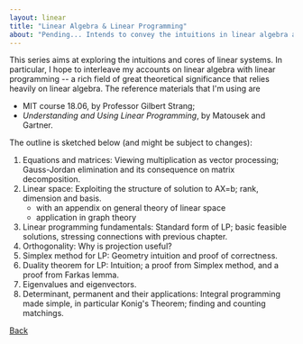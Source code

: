 ```yaml
---
layout: linear
title: "Linear Algebra & Linear Programming"
about: "Pending... Intends to convey the intuitions in linear algebra and the methodology of transferring them to formal arguments. The theory of linear programming contributes a working example."
---
```


This series aims at exploring the intuitions and cores of linear systems. In particular, I hope to interleave my accounts on linear algebra with linear programming -- a rich field of great theoretical significance that relies heavily on linear algebra. The reference materials that I'm using are

- MIT course 18.06, by Professor Gilbert Strang;
- *Understanding and Using Linear Programming*, by Matousek and Gartner.

The outline is sketched below (and might be subject to changes):

1. Equations and matrices: Viewing multiplication as vector processing; Gauss-Jordan elimination and its consequence on matrix decomposition.
1. Linear space: Exploiting the structure of solution to AX=b; rank, dimension and basis.
	- with an appendix on general theory of linear space
	- application in graph theory
1. Linear programming fundamentals: Standard form of LP; basic feasible solutions, stressing connections with previous chapter.
1. Orthogonality: Why is projection useful?
1. Simplex method for LP: Geometry intuition and proof of correctness.
1. Duality theorem for LP: Intuition; a proof from Simplex method, and a proof from Farkas lemma.
1. Eigenvalues and eigenvectors.
1. Determinant, permanent and their applications: Integral programming made simple, in particular Konig's Theorem; finding and counting matchings.

[Back](./)